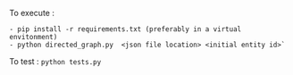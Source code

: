 To execute :

    - pip install -r requirements.txt (preferably in a virtual envitonment)
    - python directed_graph.py  <json file location> <initial entity id>`
    
To test :
    `python tests.py`